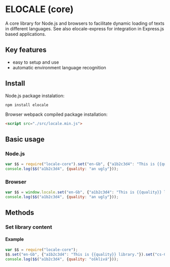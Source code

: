 # ELOCALE (core)

A core library for Node.js and browsers to facilitate dynamic loading of texts in different languages.
See also elocale-express for integration in Express.js based applications.

## Key features

- easy to setup and use
- automatic environment language recognition

## Install

Node.js package instalation:

```npm
npm install elocale
```

Browser webpack compiled package installation:

```html
<script src="./src/locale.min.js">
```

## Basic usage

### Node.js

```js
var $$ = require("locale-core").set("en-Gb", {"a1b2c3d4": "This is {{quality}} library."});
console.log($$("a1b2c3d4", {quality: "an ugly"}));
```

### Browser

```js
var $$ = window.locale.set("en-Gb", {"a1b2c3d4": "This is {{quality}} library."});
console.log($$("a1b2c3d4", {quality: "an ugly"}));
```

## Methods

### Set library content

#### Example

```js
var $$ = require("locale-core");
$$.set("en-Gb", {"a1b2c3d4": "This is {{quality}} library."}).set("cs-CZ", {"a1b2c3d4": "Toto je {{quality}} knihovna."});
console.log($$("a1b2c3d4", {quality: "ošklivá"}));
```
